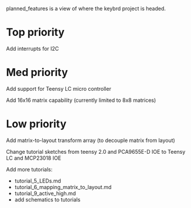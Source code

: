 planned_features is a view of where the keybrd project is headed.

Top priority
============
Add interrupts for I2C

Med priority
============
Add support for Teensy LC micro controller

Add 16x16 matrix capability (currently limited to 8x8 matrices)

Low priority
============
Add matrix-to-layout transform array (to decouple matrix from layout)

Change tutorial sketches from teensy 2.0 and PCA9655E-D IOE to Teensy LC and MCP23018 IOE

Add more tutorials:
* tutorial_5_LEDs.md
* tutorial_6_mapping_matrix_to_layout.md
* tutorial_9_active_high.md
* add schematics to tutorials
